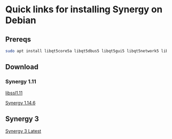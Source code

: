 # Quick links for installing Synergy on Debian

## Prereqs

```bash
sudo apt install libqt5core5a libqt5dbus5 libqt5gui5 libqt5network5 libqt5widgets5
```

## Download 
### Synergy 1.11

[libssl1.11](https://github.com/aaron-imbrock/synergy-dpkg/raw/main/libssl1.1_1.1.1n-0+deb10u6_amd64.deb)

[Synergy 1.14.6](https://github.com/aaron-imbrock/synergy-dpkg/raw/main/synergy_1.14.6-stable.06a860d9_debian11_amd64.deb)

## Synergy 3
[Synergy 3 Latest](http://lunchables.net/synergy-linux_x64-libssl3-v3.0.79.1-rc3.deb)
